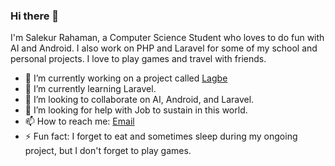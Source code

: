 ### Hi there 👋
I'm Salekur Rahaman, a Computer Science Student who loves to do fun with AI and Android. I also work on PHP and Laravel for some of my school and personal projects. I love to play games and travel with friends.

- 🔭 I’m currently working on a project called [Lagbe](https://github.com/LagbeDev)
- 🌱 I’m currently learning Laravel.
- 👯 I’m looking to collaborate on AI, Android, and Laravel. 
- 🤔 I’m looking for help with Job to sustain in this world.
- 📫 How to reach me: [Email](mailto:salekur19@gmail.com)
- ⚡ Fun fact: I forget to eat and sometimes sleep during my ongoing project, but I don't forget to play games.

<!--
- 💬 Ask me about ...
- 😄 Pronouns: ...
-->
